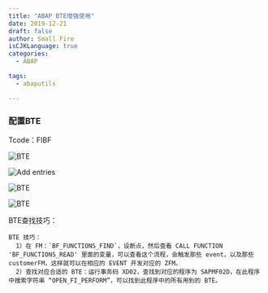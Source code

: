 ```yaml
---
title: "ABAP BTE增强使用"
date: 2019-12-21
draft: false
author: Small Fire
isCJKLanguage: true
categories: 
  - ABAP

tags: 
  - abaputils

---
```


### 配置BTE

Tcode：FIBF

![BTE](/images/ABAP/BTE1.png)

![Add entries](/images/ABAP/BTE3.png)

![BTE](/images/ABAP/BTE2.png)

![BTE](/images/ABAP/BTE4.png)

BTE查找技巧：

```JS
BTE 技巧：
  1）在 FM：`BF_FUNCTIONS_FIND`，设断点，然后查看 CALL FUNCTION 'BF_FUNCTIONS_READ' 里面的变量，可以查看这个流程，会触发那些 event，以及那些 customerFM，这样就可以在相应的 EVENT 开发对应的 ZFM。
  2）查找对应合适的 BTE：运行事务码 XD02，查找到对应的程序为 SAPMF02D，在此程序中搜索字符串 “OPEN_FI_PERFORM”，可以找到此程序中的所有用到的 BTE。
```

    
